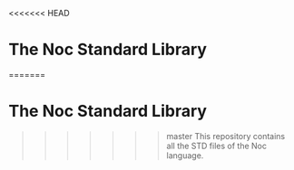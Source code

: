 <<<<<<< HEAD
# The Noc Standard Library

=======
# The Noc Standard Library

>>>>>>> master
This repository contains all the STD files of the Noc language.